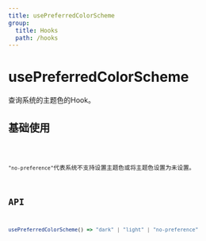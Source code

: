 ```yaml
---
title: usePreferredColorScheme
group:
  title: Hooks
  path: /hooks
---
```


# usePreferredColorScheme

查询系统的主题色的Hook。

## 基础使用

<code src="./demos/demo1.tsx"/>

`"no-preference"`代表系统不支持设置主题色或将主题色设置为未设置。

## API

```javascript
usePreferredColorScheme() => "dark" | "light" | "no-preference"
```

